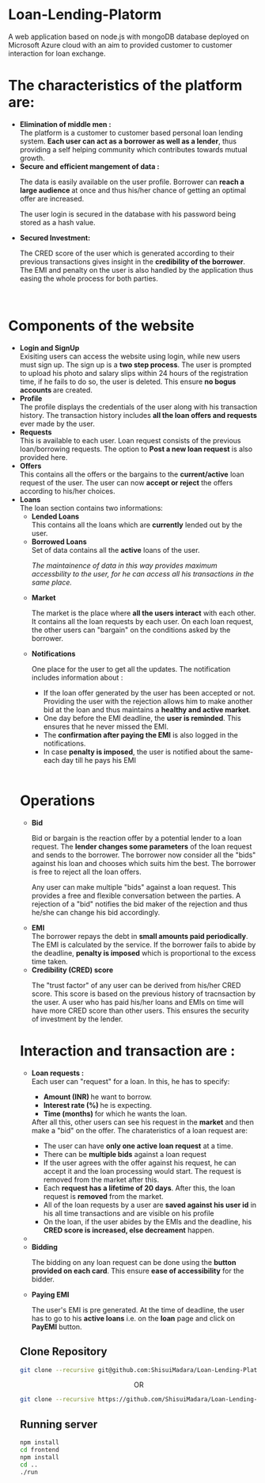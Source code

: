 # Loan-Lending-Platorm
A web application based on node.js with mongoDB database deployed on Microsoft Azure cloud with an aim to provided customer to customer interaction for loan exchange.
<br>
<h1>The characteristics of the platform are:</h1>
<ul>
  <li>
    <b>Elimination of middle men :</b>
    <br>
    The platform is a customer to customer based personal loan lending system. <b>Each user can act as a borrower as well as a lender</b>, thus providing a self helping community which contributes towards mutual growth.
  </li>
  <li>
    <b>Secure and efficient mangement of data :</b>
    <br>
    <p> The data is easily available on the user profile. Borrower can <b>reach a large audience </b>at once and thus his/her chance of getting an optimal offer are increased. </p>
    <p>The user login is secured in the database with his password being stored as a hash value. </p>
  </li>
  <li>
    <b>Secured Investment: </b>
    <br>
    <p>The CRED score of the user which is generated according to their previous transactions gives insight in the <b>credibility of the borrower</b>. The EMI and penalty on the user is also handled by the application thus easing the whole process for both parties.</p>
  </li>
  </ul>
  <br>
<h1>Components of the website</h1> 
<ul>
  <li>
    <b>Login and SignUp</b>
    <br>
     Exisiting users can access the website using login, while new users must sign up. The sign up is a <b>two step process</b>. The user is prompted to upload his photo and salary slips within 24 hours of the registration time, if he fails to do so, the user is deleted. This ensure <b>no bogus accounts </b>are created.
  </li>
  
  <li>
    <b>Profile </b>
    <br>
    The profile displays the credentials of the user along with his transaction history. The transaction history includes <b>all the loan offers and requests </b>ever made by the user.
  </li>
  <li>
    <b>Requests</b>
    <br>
    This is available to each user. Loan request consists of the previous loan/borrowing requests. The option to <b>Post a new loan request</b> is also provided here.
  </li>
  <li>
    <b>Offers</b>
    <br>
    This contains all the offers or the bargains to the <b>current/active</b> loan request of the user. The user can now <b>accept or reject</b> the offers according to his/her choices.
  </li>
  <li>
    <b>Loans</b>
    <br>
    The loan section contains two informations:
    <ul>
      <li>
        <b>Lended Loans</b>
          <br>
        This contains all the loans which are <b>currently</b> lended out by the user. 
      </li>
      <li>
        <b>Borrowed Loans</b>
        <br>
        Set of data contains all the <b>active</b> loans of the user.
     
   <em>The maintainence of data in this way provides maximum accessbility to the user, for he can access all his transactions in the same place.</em>
      </li>
    
  <li>
    <b>Market </b>
    <br>
    <p> The market is the place where <b>all the users interact</b> with each other. It contains all the loan requests by each user. On each loan request, the other users can "bargain" on the conditions asked by the borrower. </p>
  </li>
      
  <li>
    <b>Notifications</b>
    <br>
    <p>One place for the user to get all the updates. The notification includes information about :
      <ul>
        <li>If the loan offer generated by the user has been accepted or not. Providing the user with the rejection allows him to make another bid at the loan and thus maintains a <b>healthy and active market</b>.</li>
        <li>One day before the EMI deadline, the <b>user is reminded</b>. This ensures that he never missed the EMI. </li>
        <li>The <b>confirmation after paying the EMI</b> is also logged in the notifications.</li>
        <li>In case <b>penalty is imposed</b>, the user is notified about the same- each day till he pays his EMI</li>
    </ul>
    
  </ul>
  <br>
  <h1>Operations </h1>
  <ul>
    <li>
      <b>Bid </b>
      <p>Bid or bargain is the reaction offer by a potential lender to a loan request. The <b>lender changes some parameters</b> of the loan request and sends to the borrower. The borrower now consider all the "bids" against his loan and chooses which suits him the best. The borrower is free to reject all the loan offers. </p>
      <p>Any user can make multiple "bids" against a loan request. This provides a free and flexible conversation between the parties. A rejection of a "bid" notifies the bid maker of the rejection and thus he/she can change his bid accordingly. </p>
    </li>
    <li>
    <b> EMI </b>
    <br>
      The borrower repays the debt in <b>small amounts paid periodically</b>. The EMI is calculated by the service. If the borrower fails to abide by the deadline, <b>penalty is imposed</b> which is proportional to the excess time taken.
    </li>
    <li>
      <b> Credibility (CRED) score </b>
      <br>
      <p>The "trust factor" of any user can be derived from his/her CRED score. This score is based on the previous history of tracnsaction by the user. A user who has paid his/her loans and EMIs on time will have more CRED score than other users. This ensures the security of investment by the lender.</p>
  </li>
  </ul>
    
<h1>Interaction and transaction are :</h1>
<ul>
  <li><b>Loan requests : </b></li>
    Each user can "request" for a loan. In this, he has to specify: 
    <ul>
      <li><b>Amount (INR) </b> he want to borrow.</li>
      <li><b>Interest rate (%) </b> he is expecting. </li>
      <li><b>Time (months) </b> for which he wants the loan. </li>
        </ul>
  After all this, other users can see his request in the <b>market</b> and then make a "bid" on the offer. 
  The charateristics of a loan request are:
  <ul>
    <li>The user can have <b>only one active loan request</b> at a time. </li>
    <li>There can be <b>multiple bids</b> against a loan request</li>
    <li>If the user agrees with the offer against his request, he can accept it and the loan processing would start. The request is removed from the market after this. </li>
    <li>Each <b>request has a lifetime of 20 days</b>. After this, the loan request is <b>removed</b> from the market.</li>
    <li>All of the loan requests by a user are <b>saved against his user id</b> in his all time transactions and are visible on his profile</li>
    <li>On the loan, if the user abides by the EMIs and the deadline, his <b>CRED score is  increased, else decreament</b> happen.
      
  </ul>
  </li>
  
  <li>
<li>
  <b>Bidding</b>
  </li>
<p>
  The bidding on any loan request can be done using the <b>button provided on each card</b>. This ensure <b>ease of accessibility</b> for the bidder.
  </p>
  </li>
  
  <li><b>Paying EMI</b></li>
  <p>
    The user's EMI is pre generated. At the time of deadline, the user has to go to his <b>active loans</b> i.e. on the <b>loan</b> page and click on <b>PayEMI</b> button.
  </p>
  </li>
  </ul>
    
  
    
## Clone Repository 
```sh
git clone --recursive git@github.com:ShisuiMadara/Loan-Lending-Platorm.git
```

<p align="center">
  OR
 </p>

```sh 
git clone --recursive https://github.com/ShisuiMadara/Loan-Lending-Platorm.git
```

## Running server
```sh
npm install
cd frontend
npm install
cd ..
./run
```
